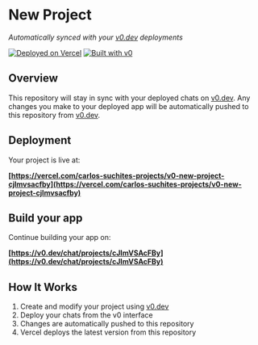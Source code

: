 # New Project

*Automatically synced with your [v0.dev](https://v0.dev) deployments*

[![Deployed on Vercel](https://img.shields.io/badge/Deployed%20on-Vercel-black?style=for-the-badge&logo=vercel)](https://vercel.com/carlos-suchites-projects/v0-new-project-cjlmvsacfby)
[![Built with v0](https://img.shields.io/badge/Built%20with-v0.dev-black?style=for-the-badge)](https://v0.dev/chat/projects/cJlmVSAcFBy)

## Overview

This repository will stay in sync with your deployed chats on [v0.dev](https://v0.dev).
Any changes you make to your deployed app will be automatically pushed to this repository from [v0.dev](https://v0.dev).

## Deployment

Your project is live at:

**[https://vercel.com/carlos-suchites-projects/v0-new-project-cjlmvsacfby](https://vercel.com/carlos-suchites-projects/v0-new-project-cjlmvsacfby)**

## Build your app

Continue building your app on:

**[https://v0.dev/chat/projects/cJlmVSAcFBy](https://v0.dev/chat/projects/cJlmVSAcFBy)**

## How It Works

1. Create and modify your project using [v0.dev](https://v0.dev)
2. Deploy your chats from the v0 interface
3. Changes are automatically pushed to this repository
4. Vercel deploys the latest version from this repository